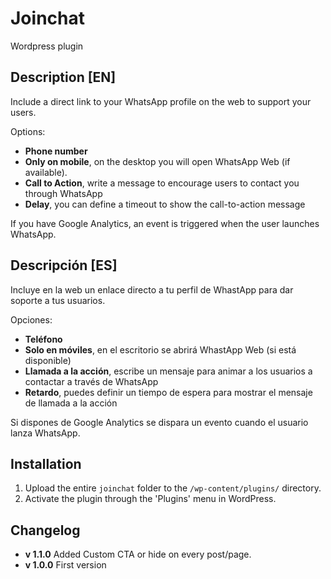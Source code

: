 
# Joinchat
Wordpress plugin

## Description [EN]
Include a direct link to your WhatsApp profile on the web to support your users.

Options:
 - **Phone number**
 - **Only on mobile**, on the desktop you will open WhatsApp Web (if available).
 - **Call to Action**,  write a message to encourage users to contact you through WhatsApp
 - **Delay**, you can define a timeout to show the call-to-action message

If you have Google Analytics, an event is triggered when the user launches WhatsApp.

## Descripción [ES]
Incluye en la web un enlace directo a tu perfil de WhastApp para dar soporte a tus usuarios.

Opciones:

 - **Teléfono**
 - **Solo en móviles**, en el escritorio se abrirá WhastApp Web (si está disponible)
 - **Llamada a la acción**, escribe un mensaje para animar a los usuarios a contactar a través de WhatsApp
 - **Retardo**, puedes definir un tiempo de espera para mostrar el mensaje de llamada a la acción

Si dispones de Google Analytics se dispara un evento cuando el usuario lanza WhatsApp.

## Installation

1. Upload the entire `joinchat` folder to the `/wp-content/plugins/` directory.
2. Activate the plugin through the 'Plugins' menu in WordPress.

## Changelog

- **v 1.1.0** Added Custom CTA or hide on every post/page.
- **v 1.0.0** First version
